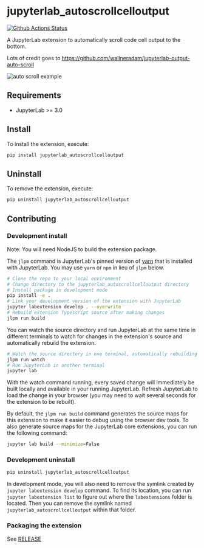 # jupyterlab_autoscrollcelloutput

[![Github Actions Status](https://github.com/aldder/jupyterlab_autoscrollcelloutput/workflows/Build/badge.svg)](https://github.com/aldder/jupyterlab_autoscrollcelloutput/actions/workflows/build.yml)

A JupyterLab extension to automatically scroll code cell output to the bottom.

Lots of credit goes to https://github.com/wallneradam/jupyterlab-output-auto-scroll

![auto scroll example](autoscroll.gif)



## Requirements

* JupyterLab >= 3.0

## Install

To install the extension, execute:

```bash
pip install jupyterlab_autoscrollcelloutput
```

## Uninstall

To remove the extension, execute:

```bash
pip uninstall jupyterlab_autoscrollcelloutput
```


## Contributing

### Development install

Note: You will need NodeJS to build the extension package.

The `jlpm` command is JupyterLab's pinned version of
[yarn](https://yarnpkg.com/) that is installed with JupyterLab. You may use
`yarn` or `npm` in lieu of `jlpm` below.

```bash
# Clone the repo to your local environment
# Change directory to the jupyterlab_autoscrollcelloutput directory
# Install package in development mode
pip install -e .
# Link your development version of the extension with JupyterLab
jupyter labextension develop . --overwrite
# Rebuild extension Typescript source after making changes
jlpm run build
```

You can watch the source directory and run JupyterLab at the same time in different terminals to watch for changes in the extension's source and automatically rebuild the extension.

```bash
# Watch the source directory in one terminal, automatically rebuilding when needed
jlpm run watch
# Run JupyterLab in another terminal
jupyter lab
```

With the watch command running, every saved change will immediately be built locally and available in your running JupyterLab. Refresh JupyterLab to load the change in your browser (you may need to wait several seconds for the extension to be rebuilt).

By default, the `jlpm run build` command generates the source maps for this extension to make it easier to debug using the browser dev tools. To also generate source maps for the JupyterLab core extensions, you can run the following command:

```bash
jupyter lab build --minimize=False
```

### Development uninstall

```bash
pip uninstall jupyterlab_autoscrollcelloutput
```

In development mode, you will also need to remove the symlink created by `jupyter labextension develop`
command. To find its location, you can run `jupyter labextension list` to figure out where the `labextensions`
folder is located. Then you can remove the symlink named `jupyterlab_autoscrollcelloutput` within that folder.

### Packaging the extension

See [RELEASE](RELEASE.md)
